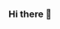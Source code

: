 ### Hi there 👋

<!--
**WebBar/WebBar** is a ✨ _special_ ✨ repository because its `README.md` (this file) appears on your GitHub profile.

Here are some ideas to get you started:

- 🔭 I’m currently working on Webbar.Digital
- 🌱 I’m currently learning Pyton
- 👯 I’m looking to collaborate on with corporatione
- 🤔 I’m looking for help in facebook
- 💬 Ask me about IT
- 📫 How to reach me:  call or write
- ⚡ Fun fact: I`m happy
-->
